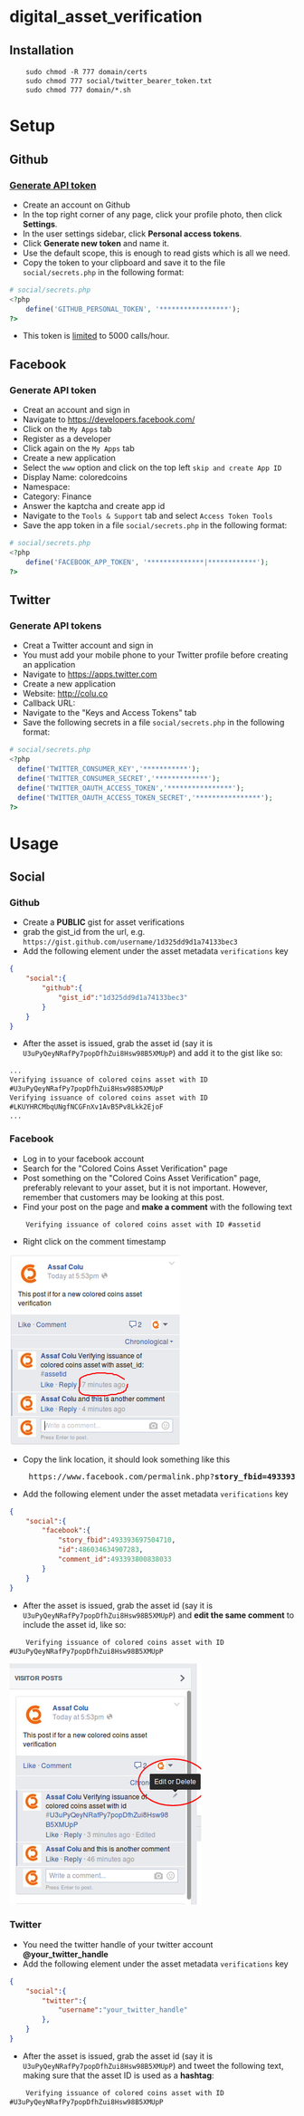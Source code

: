 # digital_asset_verification

## Installation
```Batchfile	
	sudo chmod -R 777 domain/certs
	sudo chmod 777 social/twitter_bearer_token.txt
	sudo chmod 777 domain/*.sh
```

# Setup

## Github
### [Generate API token](https://help.github.com/articles/creating-an-access-token-for-command-line-use/)
* Create an account on Github
* In the top right corner of any page, click your profile photo, then click **Settings**.
* In the user settings sidebar, click **Personal access tokens**.
* Click **Generate new token** and name it.
* Use the default scope, this is enough to read gists which is all we need.
* Copy the token to your clipboard and save it to the file  `social/secrets.php` in the following format:
```PHP
# social/secrets.php
<?php
	define('GITHUB_PERSONAL_TOKEN', '*****************');
?>

```
* This token is [limited](https://developer.github.com/v3/#rate-limiting) to 5000 calls/hour. 

## Facebook
### Generate API token
* Creat an account and sign in
* Navigate to https://developers.facebook.com/
* Click on the `My Apps` tab
* Register as a developer
* Click again on the `My Apps` tab
* Create a new application
* Select the `www` option and click on the top left `skip and create App ID`
 * Display Name: coloredcoins
 * Namespace: <leave blank>
 * Category: Finance
* Answer the kaptcha and create app id
* Navigate to the `Tools & Support` tab and select `Access Token Tools`
* Save the app token in a file `social/secrets.php` in the following format:
```PHP
# social/secrets.php
<?php
	define('FACEBOOK_APP_TOKEN', '**************|************');
?>
```

## Twitter

### Generate API tokens

* Creat a Twitter account and sign in
* You must add your mobile phone to your Twitter profile before creating an application
* Navigate to https://apps.twitter.com
* Create a new application
 * Website: http://colu.co
 * Callback URL: <leave blank>
* Navigate to the "Keys and Access Tokens" tab
* Save the following secrets in a file `social/secrets.php` in the following format:
```PHP
# social/secrets.php
<?php
  define('TWITTER_CONSUMER_KEY','***********');
  define('TWITTER_CONSUMER_SECRET','*************');
  define('TWITTER_OAUTH_ACCESS_TOKEN','****************');
  define('TWITTER_OAUTH_ACCESS_TOKEN_SECRET','****************');
?>

```


# Usage
## Social
### Github
* Create a **PUBLIC** gist for asset verifications
* grab the gist_id from the url, e.g. `https://gist.github.com/username/1d325dd9d1a74133bec3`
* Add the following element under the asset metadata `verifications` key
```JSON
{
	"social":{	
		"github":{			
			"gist_id":"1d325dd9d1a74133bec3"
		}
	}
}	
``` 
* After the asset is issued, grab the asset id (say it is `U3uPyQeyNRafPy7popDfhZui8Hsw98B5XMUpP`) and add it to the gist like so:
```
...
Verifying issuance of colored coins asset with ID #U3uPyQeyNRafPy7popDfhZui8Hsw98B5XMUpP
Verifying issuance of colored coins asset with ID #LKUYHRCMbqUNgfNCGFnXv1AvB5Pv8Lkk2EjoF
...

```

### Facebook
* Log in to your facebook account
* Search for the "Colored Coins Asset Verification" page
* Post something on the "Colored Coins Asset Verification" page, preferably relevant to your asset, but it is not important. However, remember that customers may be looking at this post.
* Find your post on the page and **make a comment** with the following text 
```Text
	Verifying issuance of colored coins asset with ID #assetid
```
* Right click on the comment timestamp

![Extracting facebook ids from the comment timestamp](/fixtures/images/fb_comment_timestamp.png?raw=true "Extracting facebook ids from the comment timestamp")

* Copy the link location, it should look something like this
<pre>
	https://www.facebook.com/permalink.php?<b>story_fbid=493393697504710&id=486034634907283&comment_id=493393800838033</b>&offset=0&total_comments=1&comment_tracking=%7B%22tn%22%3A%22R%22%7D 
</pre>

* Add the following element under the asset metadata `verifications` key
```JSON
{	
	"social":{		
		"facebook":{
			"story_fbid":493393697504710,
			"id":486034634907283,
			"comment_id":493393800838033						
		}
	}
}
```
* After the asset is issued, grab the asset id (say it is `U3uPyQeyNRafPy7popDfhZui8Hsw98B5XMUpP`) and **edit the same comment** to include the asset id, like so:
```Text
	Verifying issuance of colored coins asset with ID #U3uPyQeyNRafPy7popDfhZui8Hsw98B5XMUpP
```

![Adding your asset id into the comment](/fixtures/images/fb_edit_comment.png?raw=true "Adding your asset id into the comment")

### Twitter

* You need the twitter handle of your twitter account **@your_twitter_handle**
* Add the following element under the asset metadata `verifications` key
```JSON
{	
	"social":{		
		"twitter":{			
			"username":"your_twitter_handle"
		},
	}
}
```

* After the asset is issued, grab the asset id (say it is `U3uPyQeyNRafPy7popDfhZui8Hsw98B5XMUpP`) and tweet the following text, making sure that the asset ID is used as a **hashtag**:

```Text
	Verifying issuance of colored coins asset with ID #U3uPyQeyNRafPy7popDfhZui8Hsw98B5XMUpP
```

